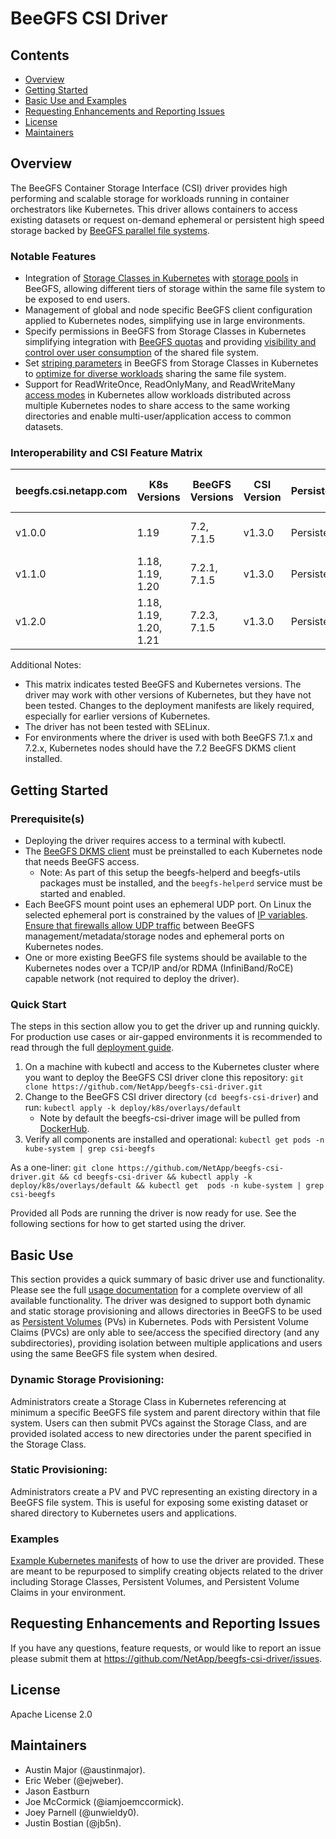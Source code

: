 # BeeGFS CSI Driver

## Contents
<a name="contents"></a>

* [Overview](#overview)
* [Getting Started](#getting-started)
* [Basic Use and Examples](#basic-use)
* [Requesting Enhancements and Reporting
  Issues](#requesting-enhancements-and-reporting-issues)
* [License](#license)
* [Maintainers](#maintainers)

## Overview 
<a name="overview"></a>
The BeeGFS Container Storage Interface (CSI) driver provides high performing and
scalable storage for workloads running in container orchestrators like
Kubernetes. This driver allows containers to access existing datasets or request
on-demand ephemeral or persistent high speed storage backed by [BeeGFS parallel
file systems](https://blog.netapp.com/beegfs-for-beginners/). 

### Notable Features
<a name="notable-features"></a>
* Integration of [Storage Classes in Kubernetes](docs/usage.md#create-a-storage-class) with [storage
  pools](https://doc.beegfs.io/latest/advanced_topics/storage_pools.html) in
  BeeGFS, allowing different tiers of storage within the same file system to be
  exposed to end users. 
* Management of global and node specific BeeGFS client configuration applied to
  Kubernetes nodes, simplifying use in large environments. 
* Specify permissions in BeeGFS from Storage Classes in Kubernetes simplifying 
  integration with [BeeGFS quotas](https://doc.beegfs.io/latest/advanced_topics/quota.html#project-directory-quota-tracking) 
  and providing [visibility and control over user consumption](docs/quotas.md) 
  of the shared file system. 
* Set [striping
  parameters](https://doc.beegfs.io/latest/advanced_topics/striping.html) in
  BeeGFS from Storage Classes in Kubernetes to [optimize for diverse workloads](https://netapp.io/2021/04/06/tackling-diverse-workloads-with-beegfs-in-kubernetes/)
  sharing the same file system.
* Support for ReadWriteOnce, ReadOnlyMany, and ReadWriteMany [access
  modes](https://kubernetes.io/docs/concepts/storage/persistent-volumes/#access-modes)
  in Kubernetes allow workloads distributed across multiple Kubernetes nodes to
  share access to the same working directories and enable multi-user/application
  access to common datasets.

### Interoperability and CSI Feature Matrix
<a name="interoperability-and-csi-feature-matrix"></a>

| beegfs.csi.netapp.com  | K8s Versions           | BeeGFS Versions | CSI Version  | Persistence | Supported Access Modes   | Dynamic Provisioning |
| -----------------------| ---------------------- | --------------- | ------------ | ----------- | ------------------------ | -------------------- |
| v1.0.0                 | 1.19                   | 7.2, 7.1.5      | v1.3.0       | Persistent  | Read/Write Multiple Pods | Yes                  |  
| v1.1.0                 | 1.18, 1.19, 1.20       | 7.2.1, 7.1.5    | v1.3.0       | Persistent  | Read/Write Multiple Pods | Yes                  |  
| v1.2.0                 | 1.18, 1.19, 1.20, 1.21 | 7.2.3, 7.1.5    | v1.3.0       | Persistent  | Read/Write Multiple Pods | Yes                  |

Additional Notes:
* This matrix indicates tested BeeGFS and Kubernetes versions. The driver
  may work with other versions of Kubernetes, but they have not been tested. 
  Changes to the deployment manifests are likely required, especially for 
  earlier versions of Kubernetes.
* The driver has not been tested with SELinux.
* For environments where the driver is used with both BeeGFS 7.1.x and 
  7.2.x, Kubernetes nodes should have the 7.2 BeeGFS DKMS client installed.

## Getting Started 
<a name="getting-started"></a>

### Prerequisite(s) 
<a name="prerequisites"></a>
* Deploying the driver requires access to a terminal with kubectl. 
* The [BeeGFS DKMS
  client](https://doc.beegfs.io/latest/advanced_topics/client_dkms.html) must be
  preinstalled to each Kubernetes node that needs BeeGFS access.
  * Note: As part of this setup the beegfs-helperd and beegfs-utils packages must 
  be installed, and the `beegfs-helperd` service must be started and enabled.  
* Each BeeGFS mount point uses an ephemeral UDP port. On Linux the selected
  ephemeral port is constrained by the values of [IP
  variables](https://www.kernel.org/doc/html/latest/networking/ip-sysctl.html#ip-variables).
  [Ensure that firewalls allow UDP
  traffic](https://doc.beegfs.io/latest/advanced_topics/network_tuning.html#firewalls-network-address-translation-nat)
  between BeeGFS management/metadata/storage nodes and ephemeral ports on
  Kubernetes nodes.
* One or more existing BeeGFS file systems should be available to the Kubernetes
  nodes over a TCP/IP and/or RDMA (InfiniBand/RoCE) capable network (not
  required to deploy the driver).

### Quick Start
<a name="quick-start"></a>
The steps in this section allow you to get the driver up and running quickly.
For production use cases or air-gapped environments it is recommended to read
through the full [deployment guide](docs/deployment.md). 

1. On a machine with kubectl and access to the Kubernetes cluster where you want
   to deploy the BeeGFS CSI driver clone this repository: `git clone
   https://github.com/NetApp/beegfs-csi-driver.git`
2. Change to the BeeGFS CSI driver directory (`cd beegfs-csi-driver`) and run:
   `kubectl apply -k deploy/k8s/overlays/default`
    * Note by default the beegfs-csi-driver image will be pulled from
      [DockerHub](https://hub.docker.com/r/netapp/beegfs-csi-driver).
3. Verify all components are installed and operational: `kubectl get pods -n
   kube-system | grep csi-beegfs`

As a one-liner: `git clone https://github.com/NetApp/beegfs-csi-driver.git && cd
beegfs-csi-driver && kubectl apply -k deploy/k8s/overlays/default && kubectl get 
pods -n kube-system | grep csi-beegfs`

Provided all Pods are running the driver is now ready for use. See the following
sections for how to get started using the driver.

## Basic Use
<a name="basic-use"></a>
 This section provides a quick summary of basic driver use and functionality.
 Please see the full [usage documentation](docs/usage.md) for a complete
 overview of all available functionality. The driver was designed to support
 both dynamic and static storage provisioning and allows directories in BeeGFS
 to be used as [Persistent
 Volumes](https://kubernetes.io/docs/concepts/storage/persistent-volumes/) (PVs)
 in Kubernetes. Pods with Persistent Volume Claims (PVCs) are only able to
 see/access the specified directory (and any subdirectories), providing
 isolation between multiple applications and users using the same BeeGFS file
 system when desired. 

### Dynamic Storage Provisioning:
<a name="dynamic-storage-provisioning"></a>
Administrators create a Storage Class in Kubernetes referencing at minimum a
specific BeeGFS file system and parent directory within that file system. Users
can then submit PVCs against the Storage Class, and are provided isolated access
to new directories under the parent specified in the Storage Class. 

### Static Provisioning:
<a name="static-provisioning"></a>
Administrators create a PV and PVC representing an existing directory in a
BeeGFS file system. This is useful for exposing some existing dataset or shared
directory to Kubernetes users and applications.

### Examples
<a name="examples"></a>
[Example Kubernetes manifests](examples/k8s/README.md) of how to use the driver are
provided. These are meant to be repurposed to simplify creating objects related
to the driver including Storage Classes, Persistent Volumes, and Persistent
Volume Claims in your environment.

## Requesting Enhancements and Reporting Issues 
<a name="requesting-enhancements-and-reporting-issues"></a>
If you have any questions, feature requests, or would like to report an issue
please submit them at https://github.com/NetApp/beegfs-csi-driver/issues. 

## License 
<a name="license"></a>
Apache License 2.0

## Maintainers 
<a name="maintainers"></a>
* Austin Major (@austinmajor).
* Eric Weber (@ejweber).
* Jason Eastburn
* Joe McCormick (@iamjoemccormick).
* Joey Parnell (@unwieldy0). 
* Justin Bostian (@jb5n).
